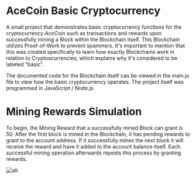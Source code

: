 # AceCoin Basic Cryptocurrency
A small project that demonstrates basic cryptocurrency functions for the cryptocurrency *AceCoin* such as transactions and rewards upon successfully mining a Block within the Blockchain itself. This Blockchain utilizes Proof-of-Work to prevent spammers. It's important to mention that this was created specifically to learn how exactly Blockchains work in relation to Cryptoscurrencies, which explains why it's considered to be labeled "basic".

The documented code for the Blockchain itself can be viewed in the main.js file to view how the basic cryptocurrency operates.
The project itself was programmed in JavaScript / Node.js.


# Mining Rewards Simulation

To begin, the Mining Reward that a successfully mined Block can grant is 50.
After the first block is mined in the Blockchain, it has pending rewards to grant to the account address. If it successfully mines the next block it will receive the reward and have it added to the account balance itself. Each successful mining operation afterwards repeats this process by granting rewards. 

![alt](https://preview.ibb.co/cSFv5S/block.jpg)

